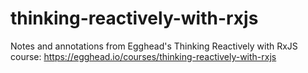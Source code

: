 # thinking-reactively-with-rxjs
Notes and annotations from Egghead's Thinking Reactively with RxJS course: https://egghead.io/courses/thinking-reactively-with-rxjs
